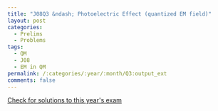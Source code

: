 ```yaml
---
title: "J08Q3 &ndash; Photoelectric Effect (quantized EM field)"
layout: post
categories:
  - Prelims
  - Problems
tags:
  - QM
  - J08
  - EM in QM
permalink: /:categories/:year/:month/Q3:output_ext
comments: false
---
```

<object data="2008J3Q.pdf" type="application/pdf" width="100%" height="500"></object>
<div class="message"><a href='https://princetonprelim.com/prelim/20/'>Check for solutions to this year's exam</a></div>